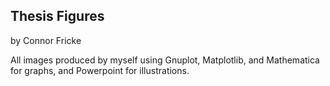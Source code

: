 ## Thesis Figures
by Connor Fricke

All images produced by myself using Gnuplot, Matplotlib, and Mathematica for graphs, and Powerpoint for illustrations.
